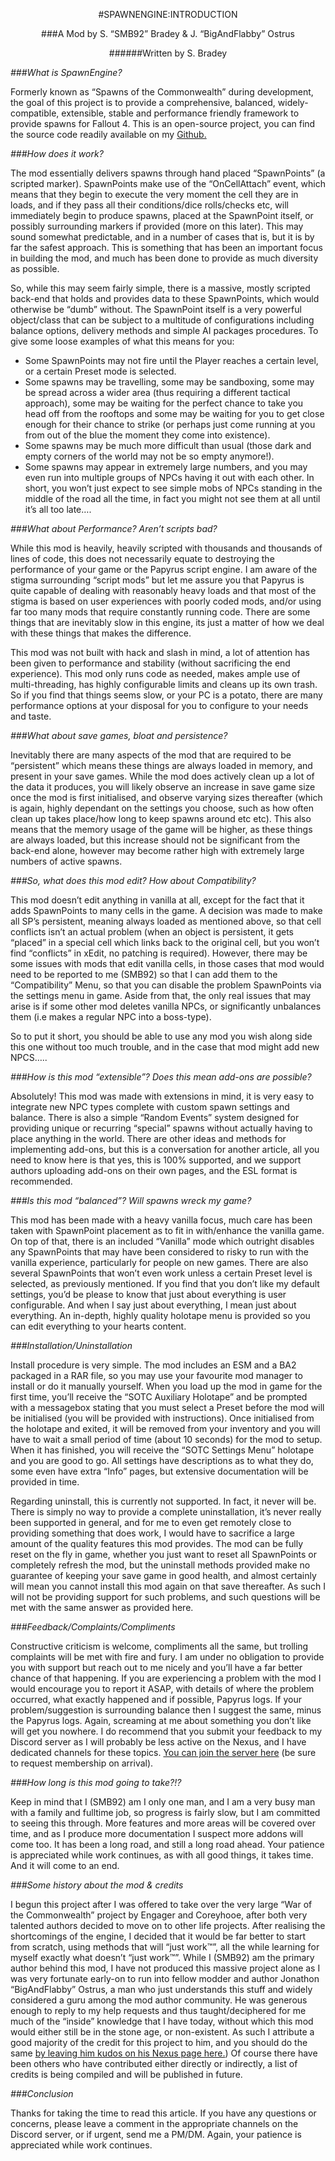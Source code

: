 <p align="center"> #SPAWNENGINE:INTRODUCTION 
<p align="center"> ###A Mod by S. “SMB92” Bradey & J. “BigAndFlabby” Ostrus 
<p align="center"> ######Written by S. Bradey 
 
 
*###What is SpawnEngine?*

Formerly known as “Spawns of the Commonwealth” during development, the goal of this project is to provide a comprehensive, balanced, widely-compatible, extensible, stable and performance friendly framework to provide spawns for Fallout 4. This is an open-source project, you can find the source code readily available on my [Github.](https://github.com/SMB92/F4-SpawnEngine) 


*###How does it work?*

The mod essentially delivers spawns through hand placed “SpawnPoints” (a scripted marker). SpawnPoints make use of the “OnCellAttach” event, which means that they begin to execute the very moment the cell they are in loads, and if they pass all their conditions/dice rolls/checks etc, will immediately begin to produce spawns, placed at the SpawnPoint itself, or possibly surrounding markers if provided (more on this later). This may sound somewhat predictable, and in a number of cases that is, but it is by far the safest approach. This is something that has been an important focus in building the mod, and much has been done to provide as much diversity as possible.  
 
So, while this may seem fairly simple, there is a massive, mostly scripted back-end that holds and provides data to these SpawnPoints, which would otherwise be “dumb” without. The SpawnPoint itself is a very powerful object/class that can be subject to a multitude of configurations including balance options, delivery methods and simple AI packages procedures. To give some loose examples of what this means for you:  
- Some SpawnPoints may not fire until the Player reaches a certain level, or a certain Preset mode is selected.  
- Some spawns may be travelling, some may be sandboxing, some may be spread across a wider area (thus requiring a different tactical approach), some may be waiting for the perfect chance to take you head off from the rooftops and some may be waiting for you to get close enough for their chance to strike (or perhaps just come running at you from out of the blue the moment they come into existence). 
- Some spawns may be much more difficult than usual (those dark and empty corners of the world may not be so empty anymore!). 
- Some spawns may appear in extremely large numbers, and you may even run into multiple groups of NPCs having it out with each other.  In short, you won’t just expect to see simple mobs of NPCs standing in the middle of the road all the time, in fact you might not see them at all until it’s all too late…. 


*###What about Performance? Aren’t scripts bad?*

While this mod is heavily, heavily scripted with thousands and thousands of lines of code, this does not necessarily equate to destroying the performance of your game or the Papyrus script engine. I am aware of the stigma surrounding “script mods” but let me assure you that Papyrus is quite capable of dealing with reasonably heavy loads and that most of the stigma is based on user experiences with poorly coded mods, and/or using far too many mods that require constantly running code. There are some things that are inevitably slow in this engine, its just a matter of how we deal with these things that makes the difference.  
 
This mod was not built with hack and slash in mind, a lot of attention has been given to performance and stability (without sacrificing the end experience).  This mod only runs code as needed, makes ample use of multi-threading, has highly configurable limits and cleans up its own trash. So if you find that things seems slow, or your PC is a potato, there are many performance options at your disposal for you to configure to your needs and taste.  


*###What about save games, bloat and persistence?*

Inevitably there are many aspects of the mod that are required to be “persistent” which means these things are always loaded in memory, and present in your save games. While the mod does actively clean up a lot of the data it produces, you will likely observe an increase in save game size once the mod is first initialised, and observe varying sizes thereafter (which is again, highly dependant on the settings you choose, such as how often clean up takes place/how long to keep spawns around etc etc). This also means that the memory usage of the game will be higher, as these things are always loaded, but this increase should not be significant from the back-end alone, however may become rather high with extremely large numbers of active spawns.  


*###So, what does this mod edit? How about Compatibility?*

This mod doesn’t edit anything in vanilla at all, except for the fact that it adds SpawnPoints to many cells in the game. A decision was made to make all SP’s persistent, meaning always loaded as mentioned above, so that cell conflicts isn’t an actual problem (when an object is persistent, it gets “placed” in a special cell which links back to the original cell, but you won’t find “conflicts” in xEdit, no patching is required). However, there may be some issues with mods that edit vanilla cells, in those cases that mod would need to be reported to me (SMB92) so that I can add them to the “Compatibility” Menu, so that you can disable the problem SpawnPoints via the settings menu in game. Aside from that, the only real issues that may arise is if some other mod deletes vanilla NPCs, or significantly unbalances them (i.e makes a regular NPC into a boss-type).  
 
So to put it short, you should be able to use any mod you wish along side this one without too much trouble, and in the case that mod might add new NPCS….. 


*###How is this mod “extensible”? Does this mean add-ons are possible?*

Absolutely! This mod was made with extensions in mind, it is very easy to integrate new NPC types complete with custom spawn settings and balance. There is also a simple “Random Events” system designed for providing unique or recurring “special” spawns without actually having to place anything in the world. There are other ideas and methods for implementing add-ons, but this is a conversation for another article, all you need to know here is that yes, this is 100% supported, and we support authors uploading add-ons on their own pages, and the ESL format is recommended.  


*###Is this mod “balanced”? Will spawns wreck my game?*

This mod has been made with a heavy vanilla focus, much care has been taken with SpawnPoint placement as to fit in with/enhance the vanilla game. On top of that, there is an included “Vanilla” mode which outright disables any SpawnPoints that may have been considered to risky to run with the vanilla experience, particularly for people on new games. There are also several SpawnPoints that won’t even work unless a certain Preset level is selected, as previously mentioned. If you find that you don’t like my default settings, you’d be please to know that just about everything is user configurable. And when I say just about everything, I mean just about everything. An in-depth, highly quality holotape menu is provided so you can edit everything to your hearts content.  


*###Installation/Uninstallation*

Install procedure is very simple. The mod includes an ESM and a BA2 packaged in a RAR file, so you may use your favourite mod manager to install or do it manually yourself. When you load up the mod in game for the first time, you’ll receive the “SOTC Auxiliary Holotape” and be prompted with a messagebox stating that you must select a Preset before the mod will be initialised (you will be provided with instructions). Once initialised from the holotape and exited, it will be removed from your inventory and you will have to wait a small period of time (about 10 seconds) for the mod to setup. When it has finished, you will receive the “SOTC Settings Menu” holotape and you are good to go. All settings have descriptions as to what they do, some even have extra “Info” pages, but extensive documentation will be provided in time.  
 
Regarding uninstall, this is currently not supported. In fact, it never will be. There is simply no way to provide a complete uninstallation, it’s never really been supported in general, and for me to even get remotely close to providing something that does work, I would have to sacrifice a large amount of the quality features this mod provides. The mod can be fully reset on the fly in game, whether you just want to reset all SpawnPoints or completely refresh the mod, but the uninstall methods provided make no guarantee of keeping your save game in good health, and almost certainly will mean you cannot install this mod again on that save thereafter. As such I will not be providing support for such problems, and such questions will be met with the same answer as provided here.  
 
 
*###Feedback/Complaints/Compliments*

Constructive criticism is welcome, compliments all the same, but trolling complaints will be met with fire and fury. I am under no obligation to provide you with support but reach out to me nicely and you’ll have a far better chance of that happening. If you are experiencing a problem with the mod I would encourage you to report it ASAP, with details of where the problem occurred, what exactly happened and if possible, Papyrus logs. If your problem/suggestion is surrounding balance then I suggest the same, minus the Papyrus logs. Again, screaming at me about something you don’t like will get you nowhere. I do recommend that you submit your feedback to my Discord server as I will probably be less active on the Nexus, and I have dedicated channels for these topics. [You can join the server here](https://discord.gg/628vCrz) (be sure to request membership on arrival). 

 
*###How long is this mod going to take?!?*

Keep in mind that I (SMB92) am I only one man, and I am a very busy man with a family and fulltime job, so progress is fairly slow, but I am committed to seeing this through. More features and more areas will be covered over time, and as I produce more documentation I suspect more addons will come too. It has been a long road, and still a long road ahead. Your patience is appreciated while work continues, as with all good things, it takes time. And it will come to an end.  

 
*###Some history about the mod & credits*

I begun this project after I was offered to take over the very large “War of the Commonwealth” project by Engager and Coreyhooe, after both very talented authors decided to move on to other life projects. After realising the shortcomings of the engine, I decided that it would be far better to start from scratch, using methods that will “just work™”, all the while learning for myself exactly what doesn’t “just work™”. While I (SMB92) am the primary author behind this mod, I have not produced this massive project alone as I was very fortunate early-on to run into fellow modder and author Jonathon “BigAndFlabby” Ostrus, a man who just understands this stuff and widely considered a guru among the mod author community. He was generous enough to reply to my help requests and thus taught/deciphered for me much of the “inside” knowledge that I have today, without which this mod would either still be in the stone age, or non-existent. As such I attribute a good majority of the credit for this project to him, and you should do the same [by leaving him kudos on his Nexus page here.](https://www.nexusmods.com/fallout4/users/14649434))  Of course there have been others who have contributed either directly or indirectly, a list of credits is being compiled and will be published in future.  

 
*###Conclusion* 

Thanks for taking the time to read this article. If you have any questions or concerns, please leave a comment in the appropriate channels on the Discord server, or if urgent, send me a PM/DM. Again, your patience is appreciated while work continues. 